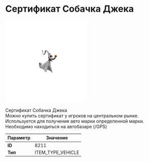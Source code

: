 # Сертификат Собачка Джека

![Item Image](../img/8211.webp?raw=true)

Сертификат Собачка Джека<br>Можно купить сертификат у игроков на центральном рынке.<br>Используется для получения авто марки определенной марки.<br>Необходимо находиться на автобазаре (/GPS)


| Параметр | Значение |
|----------|----------|
| **ID** | 8211 |
| **Тип** | ITEM_TYPE_VEHICLE |


